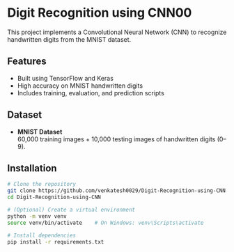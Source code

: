 # Digit Recognition using CNN00

This project implements a Convolutional Neural Network (CNN) to recognize handwritten digits from the MNIST dataset.

## Features

- Built using TensorFlow and Keras
- High accuracy on MNIST handwritten digits
- Includes training, evaluation, and prediction scripts

## Dataset

- **MNIST Dataset**  
  60,000 training images + 10,000 testing images of handwritten digits (0–9).

## Installation

```bash
# Clone the repository
git clone https://github.com/venkatesh0029/Digit-Recognition-using-CNN.git
cd Digit-Recognition-using-CNN

# (Optional) Create a virtual environment
python -m venv venv
source venv/bin/activate    # On Windows: venv\Scripts\activate

# Install dependencies
pip install -r requirements.txt











